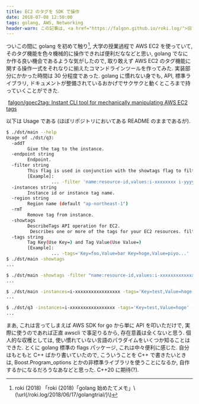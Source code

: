 ```yaml
---
title: EC2 のタグを SDK で操作
date: 2018-07-08 12:50:00
tags: golang, AWS, Networking
header-warn: この記事は, <a href="https://falgon.github.io/roki.log/">旧ブログ</a>から移植された記事です. よって, その内容として, <a href="https://falgon.github.io/roki.log/">旧ブログ</a>に依存した文脈が含まれている可能性があります. 予めご了承下さい.
---
```


ついこの間に golang を初めて触り[^1],
大学の授業過程で AWS EC2 を使っていて, 
そのタグ機能を色々機械的に操作できれば便利だななどと思い, 
golang でなにか作る良い機会であるような気がしたので,
取り敢えず AWS EC2 のタグ機能に関する操作一式をそれなりに揃えたコマンドラインツールを作ってみた. 実装部分にかかった時間は 30 分程度であった. 
golang に慣れない身でも, API, 標準ライブラリ, 
ドキュメントが整備されているおかげでサクサクと動くところまで持っていくことができた.

<div class="box has-text-centered is-shadowless">
<i class="fab fa-github" style="font-size: large; margin-right: 5px;"></i>
<a href="https://github.com/falgon/goec2tag">falgon/goec2tag: Instant CLI tool for mechanically manipulating AWS EC2 tags</a>
</div>

以下は Usage である (ほぼリポジトリにおいてある README のままであるが).

<!--more-->
```sh
$ ./dst/main --help
Usage of ./dst/q3:
  -addT
        Give the tag to the instance.
  -endpoint string
        Endpoint.
  -filter string
        This flag is used in conjunction with the showtags flag to filter tags by describing filter statements.
        [Example]:
                 ... -filter 'name:resource-id,values:i-xxxxxxxx i-yyyyyyyy'
  -instances string
        Instance id or instance tag name.
  -region string
        Region name (default "ap-northeast-1")
  -rmT
        Remove tag from instance.
  -showtags
        DescribeTags API operation for EC2.
         Describes one or more of the tags for your EC2 resources. filter=...
  -tags string
        Tag Key(Use Key=) and Tag Value(Use Value=)
        [Example]:
                 ... -tags='Key=foo,Value=bar Key=hoge,Value=piyo...'
$ ./dst/main -showtags
...

$ ./dst/main -showtags -filter "name:resource-id,values:i-xxxxxxxxxxxxxxxxx" # filtering
...

$ ./dst/main -instances=i-xxxxxxxxxxxxxxxxx -tags='Key=test,Value=hoge' -addT # adding tag
...

$ ./dst/q3 -instances=i-xxxxxxxxxxxxxxxxx -tags='Key=test,Value=hoge' -rmT # remove tag
...
```
まあ, これは言ってしまえば AWS SDK for go から単に API を叩いただけで, 
実際に使うのであれば正直 awscli で事足りるから, 存在意義は全くないと思う.
個人的な収穫としては, 使い慣れていない言語のパラダイムをいくつか知ることはできた.
とくに golang 標準の flags パッケージ, これは中々便利に感じた.
自分はもともと C++ ばかり書いていたので, 
こういうことを C++ で書きたいときは, 
Boost.Program_options とかの非標準ライブラリを使うことになるか, 
自作するかになるだろうなあなどと思った. C++20 に期待(?).


[^1]: roki (2018) 「roki (2018)「golang 始めたてメモ」\\(\url{/roki.log/2018/06/17/golangtrial/}\\)
